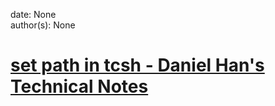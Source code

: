 
date: None  
author(s): None  

# [set path in tcsh - Daniel Han's Technical Notes](https://sites.google.com/site/xiangyangsite/home/technical-tips/linux-unix/common-tips/set-path-in-tcsh)



